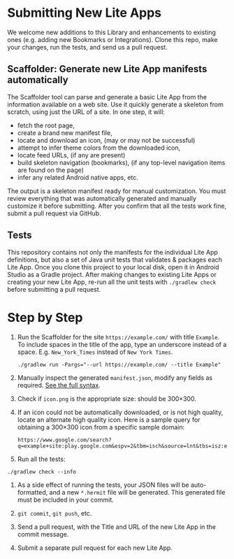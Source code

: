 # Submitting New Lite Apps

We welcome new additions to this Library and enhancements to existing ones (e.g. adding new Bookmarks or Integrations). Clone this repo, make your changes, run the tests, and send us a pull request.

## Scaffolder: Generate new Lite App manifests automatically

The Scaffolder tool can parse and generate a basic Lite App from the information available on a web site. Use it quickly generate a skeleton from scratch, using just the URL of a site. In one step, it will:

- fetch the root page,
- create a brand new manifest file,
- locate and download an icon, (may or may not be successful)
- attempt to infer theme colors from the downloaded icon,
- locate feed URLs, (if any are present)
- build skeleton navigation (bookmarks), (if any top-level navigation items are found on the page)
- infer any related Android native apps, etc.

The output is a skeleton manifest ready for manual customization. You must review everything that was automatically generated and manually customize it before submitting. After you confirm that all the tests work fine, submit a pull request via GitHub.

## Tests

This repository contains not only the manifests for the individual Lite App definitions, but also a set of Java unit tests that validates & packages each Lite App. Once you clone this project to your local disk, open it in Android Studio as a Gradle project. After making changes to existing Lite Apps or creating your new Lite App, re-run all the unit tests with `./gradlew check` before submitting a pull request.

# Step by Step

1. Run the Scaffolder for the site `https://example.com/` with title `Example`. To include spaces in the title of the app, type an underscore instead of a space. E.g. `New_York_Times` instead of `New York Times`.

    ```
    ./gradlew run -Pargs="--url https://example.com/ --title Example"
    ```

1. Manually inspect the generated `manifest.json`, modify any fields as required. [See the full syntax](README.md).

1. Check if `icon.png` is the appropriate size: should be 300×300.

1. If an icon could not be automatically downloaded, or is not high quality, locate an alternate high quality icon. Here is a sample query for obtaining a 300×300 icon from a specific sample domain:

    ```
    https://www.google.com/search?q=example+site:play.google.com&espv=2&tbm=isch&source=lnt&tbs=isz:ex,iszw:300,iszh:300
    ```

1. Run all the tests:

  ```
  ./gradlew check --info
  ```

1. As a side effect of running the tests, your JSON files will be auto-formatted, and a new `*.hermit` file will be generated. This generated file must be included in your commit.

1. `git commit`, `git push`, etc.

1. Send a pull request, with the Title and URL of the new Lite App in the commit message.

1. Submit a separate pull request for each new Lite App.

